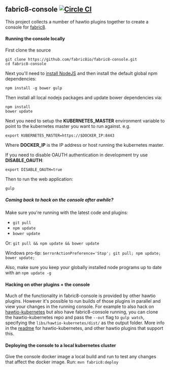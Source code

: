 ## fabric8-console [![Circle CI](https://circleci.com/gh/fabric8io/fabric8-console.svg?style=svg)](https://circleci.com/gh/fabric8io/fabric8-console)

This project collects a number of hawtio plugins together to create a console for [fabric8](https://fabric8.io).

#### Running the console locally

First clone the source

    git clone https://github.com/fabric8io/fabric8-console.git
    cd fabric8-console

Next you'll need to [install NodeJS](http://nodejs.org/download/) and then install the default global npm dependencies:

    npm install -g bower gulp 

Then install all local nodejs packages and update bower dependencies via:

    npm install
    bower update

Next you need to setup the **KUBERNETES_MASTER** environment variable to point to the kubernetes master you want to run against. e.g.

    export KUBERNETES_MASTER=https://$DOCKER_IP:8443

Where **DOCKER_IP** is the IP address or host running the kubernetes master.

If you need to disable OAUTH authentication in development try use **DISABLE_OAUTH**:

    export DISABLE_OAUTH=true

Then to run the web application:

    gulp

##### Coming back to hack on the console after awhile?

Make sure you're running with the latest code and plugins:

* `git pull`
* `npm update`
* `bower update`

Or: `git pull && npm update && bower update`

Windows pro-tip: `$errorActionPreference='Stop'; git pull; npm update; bower update;`

Also, make sure you keep your globally installed node programs up to date with an `npm update -g`

#### Hacking on other plugins + the console

Much of the functionality in fabric8-console is provided by other hawtio plugins.  However it's possible to run builds of those plugins in parallel and view your changes in the running console.  For example to also hack on [hawtio-kubernetes](https://github.com/hawtio/hawtio-kubernetes) but also have fabric8-console running, you can clone the hawtio-kubernetes repo and pass the `--out` flag to `gulp watch`, specifying the `libs/hawtio-kubernetes/dist/` as the output folder.  More info in the [readme](https://github.com/hawtio/hawtio-kubernetes/blob/master/ReadMe.md) for hawtio-kubernetes, and other hawtio plugins that support this.


#### Deploying the console to a local kubernetes cluster

Give the console docker image a local build and run to test any changes that affect the docker image.  Run: `mvn fabric8:deploy`
